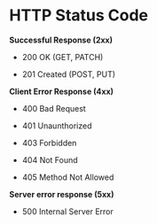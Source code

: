 # HTTP Status Code

**Successful Response (2xx)**

- 200 OK (GET, PATCH)

- 201 Created (POST, PUT)

**Client Error Response (4xx)**

- 400 Bad Request

- 401 Unaunthorized

- 403 Forbidden

- 404 Not Found

- 405 Method Not Allowed

**Server error response (5xx)**

- 500 Internal Server Error
